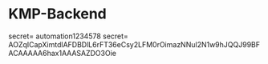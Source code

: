 # KMP-Backend

secret= automation1234578
secret= AOZqICapXimtdlAFDBDlL6rFT36eCsy2LFM0rOimazNNul2N1w9hJQQJ99BFACAAAAA6hax1AAASAZDO3Oie
